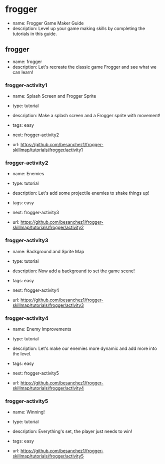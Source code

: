 # frogger
* name: Frogger Game Maker Guide
* description: Level up your game making skills by completing the tutorials in this guide.


## frogger
* name: frogger
* description: Let's recreate the classic game Frogger and see what we can learn!

### frogger-activity1

* name: Splash Screen and Frogger Sprite
* type: tutorial
* description: Make a splash screen and a Frogger sprite with movement!
* tags: easy
* next: frogger-activity2

* url: https://github.com/besanchez1/frogger-skillmap/tutorials/frogger/activity1

### frogger-activity2

* name: Enemies
* type: tutorial
* description: Let's add some projectile enemies to shake things up!
* tags: easy
* next: frogger-activity3

* url: https://github.com/besanchez1/frogger-skillmap/tutorials/frogger/activity2

### frogger-activity3

* name: Background and Sprite Map
* type: tutorial
* description: Now add a background to set the game scene!
* tags: easy
* next: frogger-activity4

* url: https://github.com/besanchez1/frogger-skillmap/tutorials/frogger/activity3

### frogger-activity4

* name: Enemy Improvements
* type: tutorial
* description: Let's make our enemies more dynamic and add more into the level.
* tags: easy
* next: frogger-activity5

* url: https://github.com/besanchez1/frogger-skillmap/tutorials/frogger/activity4

### frogger-activity5

* name: Winning!
* type: tutorial
* description: Everything's set, the player just needs to win!
* tags: easy

* url: https://github.com/besanchez1/frogger-skillmap/tutorials/frogger/activity5
